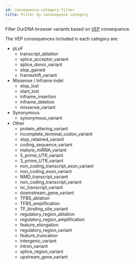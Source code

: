 ```yaml
---
id: consequence-category-filter
title: Filter by consequence category
---
```


Filter OurDNA browser variants based on [VEP](https://ensembl.org/info/docs/tools/vep/index.html) consequence.

The VEP consequences included in each category are:

- pLoF
  - transcript_ablation
  - splice_acceptor_variant
  - splice_donor_variant
  - stop_gained
  - frameshift_variant
- Missense / Inframe indel
  - stop_lost
  - start_lost
  - inframe_insertion
  - inframe_deletion
  - missense_variant
- Synonymous
  - synonymous_variant
- Other
  - protein_altering_variant
  - incomplete_terminal_codon_variant
  - stop_retained_variant
  - coding_sequence_variant
  - mature_miRNA_variant
  - 5_prime_UTR_variant
  - 3_prime_UTR_variant
  - non_coding_transcript_exon_variant
  - non_coding_exon_variant
  - NMD_transcript_variant
  - non_coding_transcript_variant
  - nc_transcript_variant
  - downstream_gene_variant
  - TFBS_ablation
  - TFBS_amplification
  - TF_binding_site_variant
  - regulatory_region_ablation
  - regulatory_region_amplification
  - feature_elongation
  - regulatory_region_variant
  - feature_truncation
  - intergenic_variant
  - intron_variant
  - splice_region_variant
  - upstream_gene_variant
